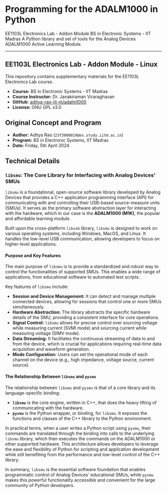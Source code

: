 # Programming for the ADALM1000 in Python

EE1103L Electronics Lab - Addon Module BS in Electronic Systems - IIT Madras
A Python library and set of tools for the Analog Devices ADALM1000 Active Learning Module.

---

## EE1103L Electronics Lab - Addon Module - Linux
This repository contains supplementary materials for the EE1103L Electronics Lab course.

- **Course:** BS in Electronic Systems - IIT Madras
- **Course Instructor:** Dr. Janakiraman Viraraghavan
- **GitHub:** [aditya-rao-iit-m/adalm1000](https://github.com/aditya-rao-iit-m/adalm1000)
- **License:** GNU GPL v3.0

## Original Concept and Program
- **Author:** Aditya Rao (`23f3000019@es.study.iitm.ac.in`)
- **Program:** BS in Electronic Systems, IIT Madras
- **Date:** Friday, 5th April 2024

## Technical Details

### `libsmu`: The Core Library for Interfacing with Analog Devices' SMUs

`libsmu` is a foundational, open-source software library developed by Analog Devices that provides a C++ application programming interface (API) for communicating with and controlling their USB-based source-measure units (SMUs). It serves as the primary software abstraction layer for interacting with the hardware, which in our case is the **ADALM1000 (M1K)**, the popular and affordable learning module.

Built upon the cross-platform `libusb` library, `libsmu` is designed to work on various operating systems, including Windows, MacOS, and Linux. It handles the low-level USB communication, allowing developers to focus on higher-level applications.

#### Purpose and Key Features

The main purpose of `libsmu` is to provide a standardized and robust way to control the functionalities of supported SMUs. This enables a wide range of applications, from educational software to automated test scripts.

Key features of `libsmu` include:

* **Session and Device Management:** It can detect and manage multiple connected devices, allowing for sessions that control one or more SMUs simultaneously.
* **Hardware Abstraction:** The library abstracts the specific hardware details of the SMU, providing a consistent interface for core operations.
* **Signal Control:** `libsmu` allows for precise control over sourcing voltage while measuring current (SVMI mode) and sourcing current while measuring voltage (SIMV mode).
* **Data Streaming:** It facilitates the continuous streaming of data to and from the device, which is crucial for applications requiring real-time data acquisition and waveform generation.
* **Mode Configuration:** Users can set the operational mode of each channel on the device (e.g., high impedance, voltage source, current source).

#### The Relationship Between `libsmu` and `pysmu`

The relationship between `libsmu` and `pysmu` is that of a core library and its language-specific binding:

* **`libsmu`** is the core engine, written in C++, that does the heavy lifting of communicating with the hardware.
* **`pysmu`** is the Python wrapper, or binding, for `libsmu`. It exposes the functions and classes of the C++ library to the Python environment.

In practical terms, when a user writes a Python script using `pysmu`, their commands are translated through the binding into calls to the underlying `libsmu` library, which then executes the commands on the ADALM1000 or other supported hardware. This architecture allows developers to leverage the ease and flexibility of Python for scripting and application development while still benefiting from the performance and low-level control of the C++ library.

In summary, `libsmu` is the essential software foundation that enables programmatic control of Analog Devices' educational SMUs, while `pysmu` makes this powerful functionality accessible and convenient for the large community of Python developers.
